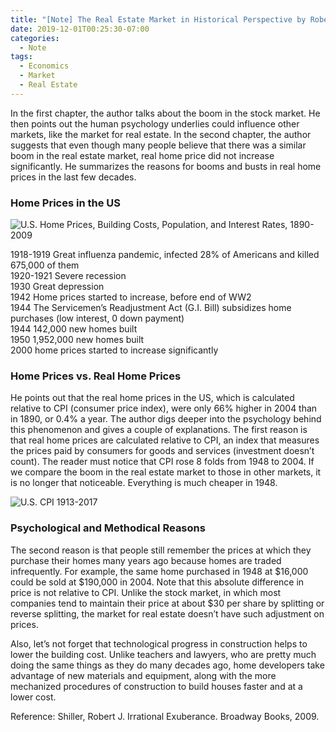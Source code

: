 ```yaml
---
title: "[Note] The Real Estate Market in Historical Perspective by Robert Shiller"
date: 2019-12-01T00:25:30-07:00
categories:
  - Note
tags:
  - Economics
  - Market
  - Real Estate
---
```

In the first chapter, the author talks about the boom in the stock market. He then points out the human psychology underlies could influence other markets, like the market for real estate. In the second chapter, the author suggests that even though many people believe that there was a similar boom in the real estate market, real home price did not increase significantly. He summarizes the reasons for booms and busts in real home prices in the last few decades.

### Home Prices in the US
![U.S. Home Prices, Building Costs, Population, and Interest Rates, 1890-2009](https://blogassetsstorage.blob.core.windows.net/images/us-home-prices-building-costs-population-and-interest-rates-1890-2009.png)

1918-1919 Great influenza pandemic, infected 28% of Americans and killed 675,000 of them<br/>
1920-1921 Severe recession<br/>
1930 Great depression<br/>
1942 Home prices started to increase, before end of WW2<br/>
1944 The Servicemen’s Readjustment Act (G.I. Bill) subsidizes home purchases (low interest, 0 down payment)<br/>
1944 142,000 new homes built<br/>
1950 1,952,000 new homes built<br/>
2000 home prices started to increase significantly<br/>

### Home Prices vs. Real Home Prices
He points out that the real home prices in the US, which is calculated relative to CPI (consumer price index), were only 66% higher in 2004 than in 1890, or 0.4% a year. The author digs deeper into the psychology behind this phenomenon and gives a couple of explanations. 
The first reason is that real home prices are calculated relative to CPI, an index that measures the prices paid by consumers for goods and services (investment doesn’t count). The reader must notice that CPI rose 8 folds from 1948 to 2004. If we compare the boom in the real estate market to those in other markets, it is no longer that noticeable. Everything is much cheaper in 1948.

![U.S. CPI 1913-2017](https://blogassetsstorage.blob.core.windows.net/images/us-cpi-1913-2017.svg)

### Psychological and Methodical Reasons
The second reason is that people still remember the prices at which they purchase their homes many years ago because homes are traded infrequently. For example, the same home purchased in 1948 at $16,000 could be sold at $190,000 in 2004. Note that this absolute difference in price is not relative to CPI. Unlike the stock market, in which most companies tend to maintain their price at about $30 per share by splitting or reverse splitting, the market for real estate doesn’t have such adjustment on prices. 

Also, let’s not forget that technological progress in construction helps to lower the building cost. Unlike teachers and lawyers, who are pretty much doing the same things as they do many decades ago, home developers take advantage of new materials and equipment, along with the more mechanized procedures of construction to build houses faster and at a lower cost. 


Reference:
Shiller, Robert J. Irrational Exuberance. Broadway Books, 2009.
